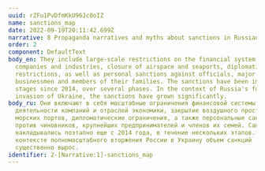 ```yaml
---
uuid: rZFu1PvDfmKkU96Jc0oIZ
name: sanctions_map
date: 2022-09-19T20:11:42.699Z
narrative: 8 Propaganda narratives and myths about sanctions in Russian-language media
order: 2
component: DefaultText
body_en: They include large-scale restrictions on the financial system,
  companies and industries, closure of airspace and seaports, diplomatic
  restrictions, as well as personal sanctions against officials, major
  businessmen and members of their families. The sanctions have been imposed in
  stages since 2014, over several phases. In the context of Russia's full-scale
  invasion of Ukraine, the sanctions have grown significantly.
body_ru: Они включают в себя масштабные ограничения финансовой системы,
  деятельности компаний и отраслей экономики, закрытие воздушного пространства и
  морских портов, дипломатические ограничения, а также персональные санкции
  против чиновников, крупнейших предпринимателей и членов их семей. Санкции
  накладывались поэтапно еще с 2014 года, в течение нескольких этапов. В
  контексте полномасштабного вторжения России в Украину объем санкций
  существенно вырос.
identifier: 2-[Narrative:1]-sanctions_map
---
```

